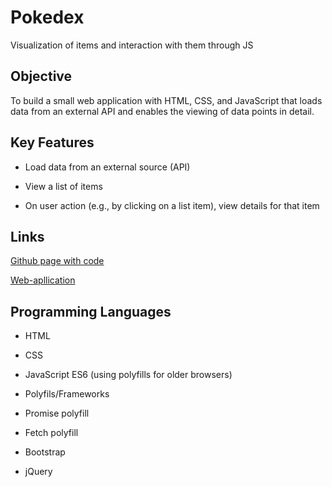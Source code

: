 # Pokedex
Visualization of items and interaction with them through JS


## Objective

To build a small web application with HTML, CSS, and JavaScript that loads data from an external API and enables the viewing of data points in detail.

## Key Features

+ Load data from an external source (API)

+ View a list of items

+ On user action (e.g., by clicking on a list item), view details for that item

## Links
[Github page with code](https://github.com/freak906/js-pokedex)

[Web-apllication](https://freak906.github.io/js-pokedex/)

## Programming Languages

+ HTML
+ CSS
+ JavaScript ES6 (using polyfills for older browsers)

+ Polyfils/Frameworks

+ Promise polyfill

+ Fetch polyfill

+ Bootstrap

+ jQuery


